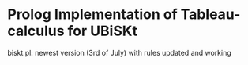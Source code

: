 # Prolog Implementation of Tableau-calculus for UBiSKt  

biskt.pl: newest version (3rd of July) with rules updated and working 

